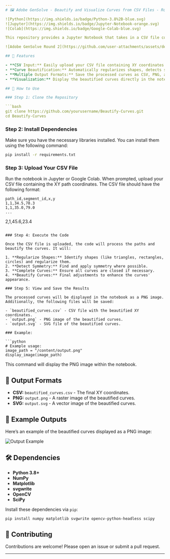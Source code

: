 ```yaml
---
# 🖼️ Adobe GenSolve - Beautify and Visualize Curves from CSV Files - Round 2 Submission

![Python](https://img.shields.io/badge/Python-3.8%2B-blue.svg)
![Jupyter](https://img.shields.io/badge/Jupyter-Notebook-orange.svg)
![Colab](https://img.shields.io/badge/Google-Colab-blue.svg)

This repository provides a Jupyter Notebook that takes in a CSV file containing XY path coordinates, processes the curves by detecting symmetry, completing incomplete curves, and beautifying them. The results are then visualized and saved in multiple formats including PNG, SVG, and CSV.

![Adobe GenSolve Round 2](https://github.com/user-attachments/assets/de3cee7f-c506-4119-ab32-4f9a106a058e)

## 🌟 Features

- **CSV Input:** Easily upload your CSV file containing XY coordinates using a file selection button.
- **Curve Beautification:** Automatically regularizes shapes, detects symmetry, and completes curves.
- **Multiple Output Formats:** Save the processed curves as CSV, PNG, and SVG files.
- **Visualization:** Display the beautified curves directly in the notebook as a PNG image.

## 🚀 How to Use

### Step 1: Clone the Repository

```bash
git clone https://github.com/yourusername/Beautify-Curves.git
cd Beautify-Curves
```

### Step 2: Install Dependencies

Make sure you have the necessary libraries installed. You can install them using the following command:

```bash
pip install -r requirements.txt
```

### Step 3: Upload Your CSV File

Run the notebook in Jupyter or Google Colab. When prompted, upload your CSV file containing the XY path coordinates. The CSV file should have the following format:

```csv
path_id,segment_id,x,y
1,1,34.5,78.3
1,1,35.0,79.0
...
```

2,1,45.6,23.4
```

### Step 4: Execute the Code

Once the CSV file is uploaded, the code will process the paths and beautify the curves. It will:

1. **Regularize Shapes:** Identify shapes (like triangles, rectangles, circles) and regularize them.
2. **Detect Symmetry:** Find and apply symmetry where possible.
3. **Complete Curves:** Ensure all curves are closed if necessary.
4. **Beautify Curves:** Final adjustments to enhance the curves' appearance.

### Step 5: View and Save the Results

The processed curves will be displayed in the notebook as a PNG image. Additionally, the following files will be saved:

- `beautified_curves.csv` - CSV file with the beautified XY coordinates.
- `output.png` - PNG image of the beautified curves.
- `output.svg` - SVG file of the beautified curves.

### Example:

```python
# Example usage:
image_path = "/content/output.png"
display_image(image_path)
```

This command will display the PNG image within the notebook.

## 📂 Output Formats

- **CSV:** `beautified_curves.csv` - The final XY coordinates.
- **PNG:** `output.png` - A raster image of the beautified curves.
- **SVG:** `output.svg` - A vector image of the beautified curves.

## 🎨 Example Outputs

Here’s an example of the beautified curves displayed as a PNG image:

![Output Example](output.png)

## 🛠️ Dependencies

- **Python 3.8+**
- **NumPy**
- **Matplotlib**
- **svgwrite**
- **OpenCV**
- **SciPy**

Install these dependencies via `pip`:

```bash
pip install numpy matplotlib svgwrite opencv-python-headless scipy
```

## 🤝 Contributing

Contributions are welcome! Please open an issue or submit a pull request.

---
